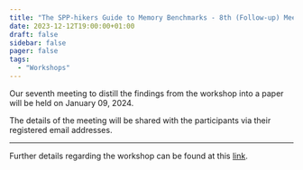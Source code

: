 ```yaml
---
title: "The SPP-hikers Guide to Memory Benchmarks - 8th (Follow-up) Meeting"
date: 2023-12-12T19:00:00+01:00
draft: false
sidebar: false
pager: false
tags:
  - "Workshops"
---
```


Our seventh meeting to distill the findings from the workshop into a paper will be held on January 09, 2024.

The details of the meeting will be shared with the participants via their registered email addresses.

---

Further details regarding the workshop can be found at this [link](/posts/mini-workshop_2023).
